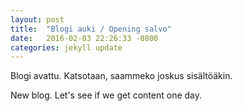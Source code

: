 ```yaml
---
layout: post
title:  "Blogi auki / Opening salvo"
date:   2016-02-03 22:26:33 -0800
categories: jekyll update
---
```


Blogi avattu. Katsotaan, saammeko joskus sisältöäkin.

New blog. Let's see if we get content one day.
